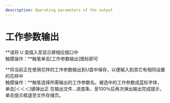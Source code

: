 ```yaml
---
description: Operating parameters of the output
---
```


# 工作参数输出

**请将 U 盘插入至显示屏相应插口中  
触摸操作：**触笔单击\[工作参数输出\]图标即可

**将当前正在使用花样的工作参数输出到U盘中保存，以便输入到其它有相同设置的花样中   
触摸操作：**触笔选择所需输出的工作参数名。被选中的工作参数成蓝标字体，单击\[＜＜＜\]键弹出正 在输出文件...进度条，至100％后再次弹出输出完成提示，单击提示框退至文件存储页。

